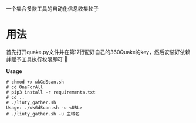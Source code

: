 一个集合多款工具的自动化信息收集轮子
# 用法
首先打开quake.py文件并在第17行配好自己的360Quake的key，然后安装好依赖并赋予工具执行权限即可 👐

**Usage**
```
# chmod +x wkGdScan.sh
# cd OneForAll
# pip3 install -r requirements.txt
# cd ..
# ./liuty_gather.sh
Usage: ./wkGdScan.sh -u <URL>
# ./liuty_gather.sh -u 主域名
```
